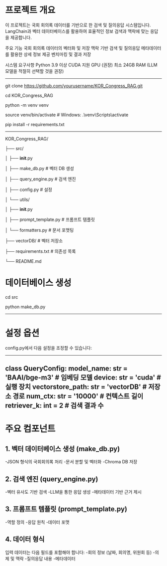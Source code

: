 # 프로젝트 개요
이 프로젝트는 국회 회의록 데이터를 기반으로 한 검색 및 질의응답 시스템입니다.
LangChain과 벡터 데이터베이스를 활용하여 효율적인 정보 검색과 맥락에 맞는 응답을 제공합니다.

주요 기능
국회 회의록 데이터의 벡터화 및 저장
맥락 기반 검색 및 질의응답
메타데이터를 활용한 상세 정보 제공
벤치마킹 및 결과 저장

시스템 요구사항
Python 3.9 이상
CUDA 지원 GPU (권장)
최소 24GB RAM (LLM 모델을 적절히 선택할 것을 권장)


----
git clone https://github.com/yourusername/KOR_Congress_RAG.git

cd KOR_Congress_RAG

python -m venv venv

source venv/bin/activate  # Windows: .\venv\Scripts\activate

pip install -r requirements.txt



------

KOR_Congress_RAG/


├── src/


│   ├── __init__.py

│   ├── make_db.py          # 벡터 DB 생성

│   ├── query_engine.py     # 검색 엔진

│   ├── config.py           # 설정

│   └── utils/

│       ├── __init__.py

│       ├── prompt_template.py  # 프롬프트 템플릿

│       └── formatters.py      # 문서 포맷팅

├── vectorDB/               # 벡터 저장소

├── requirements.txt        # 의존성 목록

└── README.md


# 데이터베이스 생성
cd src

python make_db.py

---
# 설정 옵션

config.py에서 다음 설정을 조정할 수 있습니다:

---
class QueryConfig:
    model_name: str = 'BAAI/bge-m3'    # 임베딩 모델
    device: str = 'cuda'                # 실행 장치
    vectorstore_path: str = 'vectorDB'  # 저장소 경로
    num_ctx: str = '10000'             # 컨텍스트 길이
    retriever_k: int = 2               # 검색 결과 수
---


# 주요 컴포넌트
## 1. 벡터 데이터베이스 생성 (make_db.py)
-JSON 형식의 국회회의록 처리
-문서 분할 및 벡터화
-Chroma DB 저장

## 2. 검색 엔진 (query_engine.py)
-벡터 유사도 기반 검색
-LLM을 통한 응답 생성
-메타데이터 기반 근거 제시

## 3. 프롬프트 템플릿 (prompt_template.py)
-역할 정의
-응답 원칙
-데이터 포맷

## 4. 데이터 형식
입력 데이터는 다음 필드를 포함해야 합니다:
-회의 정보 (날짜, 회의명, 위원회 등)
-의제 및 맥락
-질의응답 내용
-메타데이터
##
